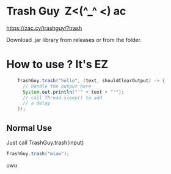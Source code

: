 # Trash Guy ️    Z<(^_^ <) ac
https://zac.cy/trashguy/?trash

Download .jar library from releases or from the folder.
# How to use ? It's EZ
```java
    TrashGuy.trash("hello", (text, shouldClearOutput) -> {
      // handle the output here
      System.out.println("'" + text + "'");
      // call Thread.sleep() to add
      // a delay
    });
```

## Normal Use
Just call TrashGuy.trash(input)
```java
TrashGuy.trash("miaw");
```
uwu

